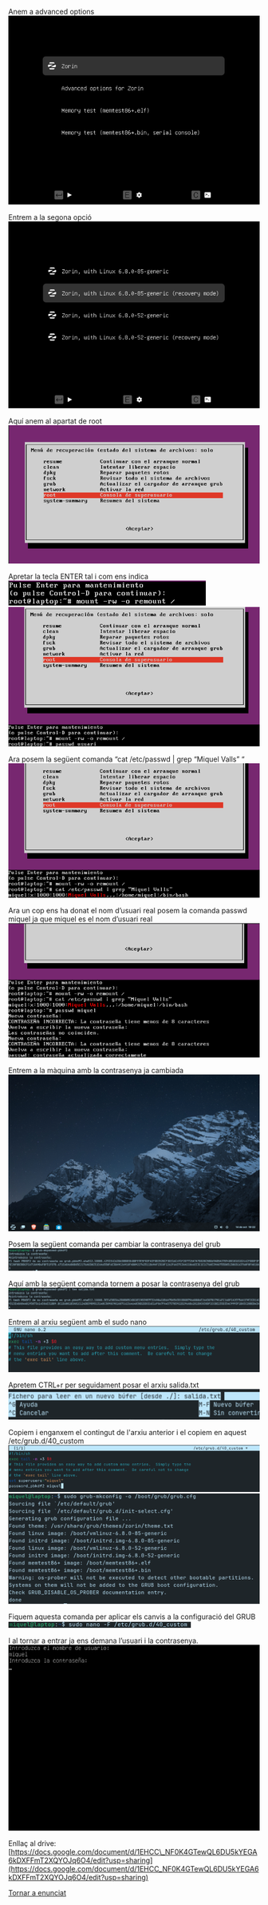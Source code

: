 Anem a advanced options  
<img src="https://github.com/ArnauDominguez/Projecte2/blob/main/tasca03/img/Captura%20de%20pantalla%202025-10-14%20191009.png?raw=true" />

Entrem a la segona opció  
<img src="https://github.com/ArnauDominguez/Projecte2/blob/main/tasca03/img/Captura%20de%20pantalla%202025-10-14%20191043.png?raw=true" />

Aquí anem al apartat de root  
<img src="https://github.com/ArnauDominguez/Projecte2/blob/main/tasca03/img/Captura%20de%20pantalla%202025-10-14%20191117.png?raw=true" />  

Apretar la tecla ENTER tal i com ens indica  
<img src="https://github.com/ArnauDominguez/Projecte2/blob/main/tasca03/img/Captura%20de%20pantalla%202025-10-14%20191244.png?raw=true" /> 
<img src="https://github.com/ArnauDominguez/Projecte2/blob/main/tasca03/img/Captura%20de%20pantalla%202025-10-14%20191332.png?raw=true" />

Ara posem la següent comanda “cat /etc/passwd | grep “Miquel Valls” “  
<img src="https://github.com/ArnauDominguez/Projecte2/blob/main/tasca03/img/Captura%20de%20pantalla%202025-10-14%20191527.png?raw=true" />

Ara un cop ens ha donat el nom d’usuari real posem la comanda passwd miquel ja que miquel es el nom d’usuari real  
<img src="https://github.com/ArnauDominguez/Projecte2/blob/main/tasca03/img/Captura%20de%20pantalla%202025-10-14%20191659.png?raw=true" />

Entrem a la màquina amb la contrasenya ja cambiada  
<img src="https://github.com/ArnauDominguez/Projecte2/blob/main/tasca03/img/Captura%20de%20pantalla%202025-10-14%20192228.png?raw=true" />

Posem la següent comanda per cambiar la contrasenya del grub  
<img src="https://github.com/ArnauDominguez/Projecte2/blob/main/tasca03/img/Captura%20de%20pantalla%202025-10-16%20184855.png?raw=true" /> 

Aquí amb la següent comanda tornem a posar la contrasenya del grub  
<img src="https://github.com/ArnauDominguez/Projecte2/blob/main/tasca03/img/Captura%20de%20pantalla%202025-10-16%20185109.png?raw=true" /> 

Entrem al arxiu següent amb el sudo nano  
<img src="https://github.com/ArnauDominguez/Projecte2/blob/main/tasca03/img/Captura%20de%20pantalla%202025-10-16%20185300.png?raw=true" />  

Apretem CTRL+r per seguidament posar el arxiu salida.txt  
<img src="https://github.com/ArnauDominguez/Projecte2/blob/main/tasca03/img/Captura%20de%20pantalla%202025-10-17%20175502.png?raw=true" /> 

Copiem i enganxem el contingut de l'arxiu anterior i el copiem en aquest /etc/grub.d/40\_custom 
<img src="https://github.com/ArnauDominguez/Projecte2/blob/main/tasca03/img/Captura%20de%20pantalla%202025-10-16%20190201.png?raw=true" /> 
<img src="https://github.com/ArnauDominguez/Projecte2/blob/main/tasca03/img/Captura%20de%20pantalla%202025-10-16%20190850.png?raw=true" />

Fiquem aquesta comanda per aplicar els canvis a la configuració del GRUB  
<img src="https://github.com/ArnauDominguez/Projecte2/blob/main/tasca03/img/Captura%20de%20pantalla%202025-10-16%20190911.png?raw=true" /> 

I al tornar a entrar ja ens demana l’usuari i la contrasenya.  
<img src="https://github.com/ArnauDominguez/Projecte2/blob/main/tasca03/img/Captura%20de%20pantalla%202025-10-16%20191125.png?raw=true" />

Enllaç al drive: [https://docs.google.com/document/d/1EHCC\_NF0K4GTewQL6DU5kYEGA6kDXFFmT2XQYOJq6O4/edit?usp=sharing](https://docs.google.com/document/d/1EHCC_NF0K4GTewQL6DU5kYEGA6kDXFFmT2XQYOJq6O4/edit?usp=sharing)

[Tornar a enunciat](README.md)


